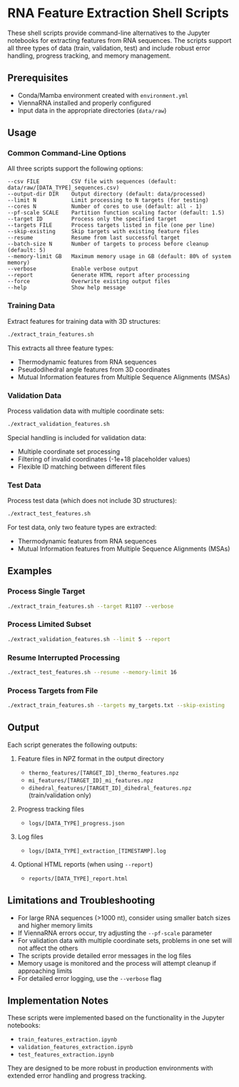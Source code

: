 # RNA Feature Extraction Shell Scripts

These shell scripts provide command-line alternatives to the Jupyter notebooks for extracting features from RNA sequences. The scripts support all three types of data (train, validation, test) and include robust error handling, progress tracking, and memory management.

## Prerequisites

- Conda/Mamba environment created with `environment.yml`
- ViennaRNA installed and properly configured
- Input data in the appropriate directories (`data/raw`)

## Usage

### Common Command-Line Options

All three scripts support the following options:

```
--csv FILE          CSV file with sequences (default: data/raw/[DATA_TYPE]_sequences.csv)
--output-dir DIR    Output directory (default: data/processed)
--limit N           Limit processing to N targets (for testing)
--cores N           Number of cores to use (default: all - 1)
--pf-scale SCALE    Partition function scaling factor (default: 1.5)
--target ID         Process only the specified target
--targets FILE      Process targets listed in file (one per line)
--skip-existing     Skip targets with existing feature files
--resume            Resume from last successful target
--batch-size N      Number of targets to process before cleanup (default: 5)
--memory-limit GB   Maximum memory usage in GB (default: 80% of system memory)
--verbose           Enable verbose output
--report            Generate HTML report after processing
--force             Overwrite existing output files
--help              Show help message
```

### Training Data

Extract features for training data with 3D structures:

```bash
./extract_train_features.sh
```

This extracts all three feature types:
- Thermodynamic features from RNA sequences
- Pseudodihedral angle features from 3D coordinates
- Mutual Information features from Multiple Sequence Alignments (MSAs)

### Validation Data

Process validation data with multiple coordinate sets:

```bash
./extract_validation_features.sh
```

Special handling is included for validation data:
- Multiple coordinate set processing
- Filtering of invalid coordinates (-1e+18 placeholder values)
- Flexible ID matching between different files

### Test Data

Process test data (which does not include 3D structures):

```bash
./extract_test_features.sh
```

For test data, only two feature types are extracted:
- Thermodynamic features from RNA sequences
- Mutual Information features from Multiple Sequence Alignments (MSAs)

## Examples

### Process Single Target

```bash
./extract_train_features.sh --target R1107 --verbose
```

### Process Limited Subset

```bash
./extract_validation_features.sh --limit 5 --report
```

### Resume Interrupted Processing

```bash
./extract_test_features.sh --resume --memory-limit 16
```

### Process Targets from File

```bash
./extract_train_features.sh --targets my_targets.txt --skip-existing
```

## Output

Each script generates the following outputs:

1. Feature files in NPZ format in the output directory
   - `thermo_features/[TARGET_ID]_thermo_features.npz`
   - `mi_features/[TARGET_ID]_mi_features.npz`
   - `dihedral_features/[TARGET_ID]_dihedral_features.npz` (train/validation only)

2. Progress tracking files
   - `logs/[DATA_TYPE]_progress.json`

3. Log files
   - `logs/[DATA_TYPE]_extraction_[TIMESTAMP].log`

4. Optional HTML reports (when using `--report`)
   - `reports/[DATA_TYPE]_report.html`

## Limitations and Troubleshooting

- For large RNA sequences (>1000 nt), consider using smaller batch sizes and higher memory limits
- If ViennaRNA errors occur, try adjusting the `--pf-scale` parameter
- For validation data with multiple coordinate sets, problems in one set will not affect the others
- The scripts provide detailed error messages in the log files
- Memory usage is monitored and the process will attempt cleanup if approaching limits
- For detailed error logging, use the `--verbose` flag

## Implementation Notes

These scripts were implemented based on the functionality in the Jupyter notebooks:
- `train_features_extraction.ipynb`
- `validation_features_extraction.ipynb`
- `test_features_extraction.ipynb`

They are designed to be more robust in production environments with extended error handling and progress tracking.